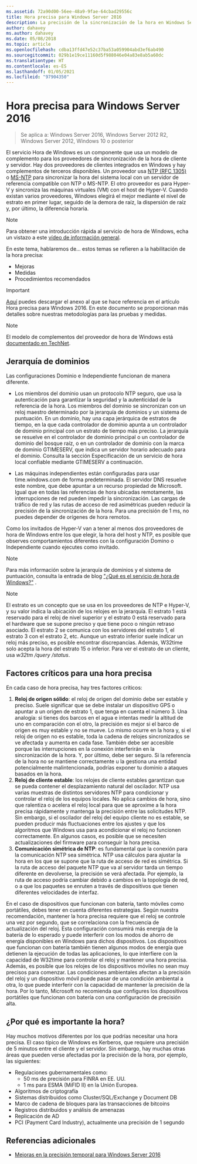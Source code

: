 ```yaml
---
ms.assetid: 72a90d00-56ee-48a9-9fae-64cbad29556c
title: Hora precisa para Windows Server 2016
description: La precisión de la sincronización de la hora en Windows Server 2016 ha mejorado considerablemente, a la vez que se mantiene totalmente la compatibilidad de NTP con versiones anteriores de Windows.
author: dahavey
ms.author: dahavey
ms.date: 05/08/2018
ms.topic: article
ms.openlocfilehash: cdba13ffd47e52c37ba53a059904abd3ef6ab490
ms.sourcegitcommit: 029b1e19ce11160d5f988046e04a83e8ab5a60dc
ms.translationtype: HT
ms.contentlocale: es-ES
ms.lasthandoff: 01/05/2021
ms.locfileid: "97904350"
---
```

# <a name="accurate-time-for-windows-server-2016"></a>Hora precisa para Windows Server 2016

> Se aplica a: Windows Server 2016, Windows Server 2012 R2, Windows Server 2012, Windows 10 o posterior

El servicio Hora de Windows es un componente que usa un modelo de complemento para los proveedores de sincronización de la hora de cliente y servidor. Hay dos proveedores de clientes integrados en Windows y hay complementos de terceros disponibles. Un proveedor usa [NTP (RFC 1305)](https://tools.ietf.org/html/rfc1305) o [MS-NTP](/openspecs/windows_protocols/ms-sntp/8106cb73-ab3a-4542-8bc8-784dd32031cc) para sincronizar la hora del sistema local con un servidor de referencia compatible con NTP o MS-NTP. El otro proveedor es para Hyper-V y sincroniza las máquinas virtuales (VM) con el host de Hyper-V. Cuando existan varios proveedores, Windows elegirá el mejor mediante el nivel de estrato en primer lugar, seguido de la demora de raíz, la dispersión de raíz y, por último, la diferencia horaria.

> [!NOTE]
> Para obtener una introducción rápida al servicio de hora de Windows, echa un vistazo a este [vídeo de información general](https://aka.ms/WS2016TimeVideo).

En este tema, hablaremos de... estos temas se refieren a la habilitación de la hora precisa:

- Mejoras
- Medidas
- Procedimientos recomendados

> [!IMPORTANT]
> [Aquí](https://windocs.blob.core.windows.net/windocs/WindowsTimeSyncAccuracy_Addendum.pdf) puedes descargar el anexo al que se hace referencia en el artículo Hora precisa para Windows 2016. En este documento se proporcionan más detalles sobre nuestras metodologías para las pruebas y medidas.

> [!NOTE]
> El modelo de complementos del proveedor de hora de Windows está [documentado en TechNet](/windows/win32/sysinfo/time-provider).

## <a name="domain-hierarchy"></a>Jerarquía de dominios

Las configuraciones Dominio e Independiente funcionan de manera diferente.

- Los miembros del dominio usan un protocolo NTP seguro, que usa la autenticación para garantizar la seguridad y la autenticidad de la referencia de la hora. Los miembros del dominio se sincronizan con un reloj maestro determinado por la jerarquía de dominios y un sistema de puntuación. En un dominio, hay una capa jerárquica de estratos de tiempo, en la que cada controlador de dominio apunta a un controlador de dominio principal con un estrato de tiempo más preciso. La jerarquía se resuelve en el controlador de dominio principal o un controlador de dominio del bosque raíz, o en un controlador de dominio con la marca de dominio GTIMESERV, que indica un servidor horario adecuado para el dominio. Consulta la sección Especificación de un servicio de hora local confiable mediante GTIMESERV a continuación.

- Las máquinas independientes están configuradas para usar time.windows.com de forma predeterminada. El servidor DNS resuelve este nombre, que debe apuntar a un recurso propiedad de Microsoft. Igual que en todas las referencias de hora ubicadas remotamente, las interrupciones de red pueden impedir la sincronización. Las cargas de tráfico de red y las rutas de acceso de red asimétricas pueden reducir la precisión de la sincronización de la hora. Para una precisión de 1 ms, no puedes depender de orígenes de hora remotos.

Como los invitados de Hyper-V van a tener al menos dos proveedores de hora de Windows entre los que elegir, la hora del host y NTP, es posible que observes comportamientos diferentes con la configuración Domino o Independiente cuando ejecutes como invitado.

> [!NOTE]
> Para más información sobre la jerarquía de dominios y el sistema de puntuación, consulta la entrada de blog ["¿Qué es el servicio de hora de Windows?"](/archive/blogs/w32time/what-is-windows-time-service) .

> [!NOTE]
> El estrato es un concepto que se usa en los proveedores de NTP e Hyper-V, y su valor indica la ubicación de los relojes en la jerarquía. El estrato 1 está reservado para el reloj de nivel superior y el estrato 0 está reservado para el hardware que se supone preciso y que tiene poco o ningún retraso asociado. El estrato 2 se comunica con los servidores del estrato 1, el estrato 3 con el estrato 2, etc. Aunque un estrato inferior suele indicar un reloj más preciso, es posible encontrar discrepancias. Además, W32time solo acepta la hora del estrato 15 o inferior. Para ver el estrato de un cliente, usa *w32tm /query /status*.

## <a name="critical-factors-for-accurate-time"></a>Factores críticos para una hora precisa

En cada caso de hora precisa, hay tres factores críticos:

1. **Reloj de origen sólido**: el reloj de origen del dominio debe ser estable y preciso. Suele significar que se debe instalar un dispositivo GPS o apuntar a un origen de estrato 1, que tenga en cuenta el número 3. Una analogía: si tienes dos barcos en el agua e intentas medir la altitud de uno en comparación con el otro, la precisión es mejor si el barco de origen es muy estable y no se mueve. Lo mismo ocurre en la hora y, si el reloj de origen no es estable, toda la cadena de relojes sincronizados se ve afectada y aumenta en cada fase. También debe ser accesible porque las interrupciones en la conexión interferirán en la sincronización de la hora. Y, por último, debe ser seguro. Si la referencia de la hora no se mantiene correctamente u la gestiona una entidad potencialmente malintencionada, podrías exponer tu dominio a ataques basados en la hora.
2. **Reloj de cliente estable**: los relojes de cliente estables garantizan que se pueda contener el desplazamiento natural del oscilador. NTP usa varias muestras de distintos servidores NTP para condicionar y controlar el reloj de los equipos locales. No aplica cambios de hora, sino que ralentiza o acelera el reloj local para que se aproxime a la hora precisa rápidamente y mantenga la precisión entre las solicitudes NTP. Sin embargo, si el oscilador del reloj del equipo cliente no es estable, se pueden producir más fluctuaciones entre los ajustes y que los algoritmos que Windows usa para acondicionar el reloj no funcionen correctamente. En algunos casos, es posible que se necesiten actualizaciones del firmware para conseguir la hora precisa.
3. **Comunicación simétrica de NTP**: es fundamental que la conexión para la comunicación NTP sea simétrica. NTP usa cálculos para ajustar la hora en los que se supone que la ruta de acceso de red es simétrica. Si la ruta de acceso del paquete NTP que va al servidor tarda un tiempo diferente en devolverse, la precisión se verá afectada. Por ejemplo, la ruta de acceso podría cambiar debido a cambios en la topología de red, o a que los paquetes se enruten a través de dispositivos que tienen diferentes velocidades de interfaz.

En el caso de dispositivos que funcionan con batería, tanto móviles como portátiles, debes tener en cuenta diferentes estrategias. Según nuestra recomendación, mantener la hora precisa requiere que el reloj se controle una vez por segundo, que se correlaciona con la frecuencia de actualización del reloj. Esta configuración consumirá más energía de la batería de lo esperado y puede interferir con los modos de ahorro de energía disponibles en Windows para dichos dispositivos. Los dispositivos que funcionan con batería también tienen algunos modos de energía que detienen la ejecución de todas las aplicaciones, lo que interfiere con la capacidad de W32time para controlar el reloj y mantener una hora precisa. Además, es posible que los relojes de los dispositivos móviles no sean muy precisos para comenzar. Las condiciones ambientales afectan a la precisión del reloj y un dispositivo móvil puede pasar de una condición ambiental a otra, lo que puede interferir con la capacidad de mantener la precisión de la hora. Por lo tanto, Microsoft no recomienda que configures los dispositivos portátiles que funcionan con batería con una configuración de precisión alta.

## <a name="why-is-time-important"></a>¿Por qué es importante la hora?

Hay muchos motivos diferentes por los que podrías necesitar una hora precisa. El caso típico de Windows es Kerberos, que requiere una precisión de 5 minutos entre el cliente y el servidor. Sin embargo, hay muchas otras áreas que pueden verse afectadas por la precisión de la hora, por ejemplo, las siguientes:

- Regulaciones gubernamentales como:
    - 50 ms de precisión para FINRA en EE. UU.
    - 1 ms para ESMA (MiFID II) en la Unión Europea.
- Algoritmos de criptografía
- Sistemas distribuidos como Cluster/SQL/Exchange y Document DB
- Marco de cadena de bloques para las transacciones de bitcoins
- Registros distribuidos y análisis de amenazas
- Replicación de AD
- PCI (Payment Card Industry), actualmente una precisión de 1 segundo

## <a name="additional-references"></a>Referencias adicionales

- [Mejoras en la precisión temporal para Windows Server 2016](windows-server-2016-improvements.md)
